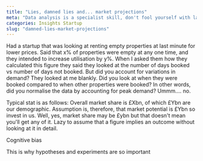 ```yaml
---
title: "Lies, damned lies and... market projections"
meta: "Data analysis is a specialist skill, don't fool yourself with lazy analysis"
categories: Insights Startup
slug: "damned-lies-market-projections"
---
```


Had a startup that was looking at renting empty properties at last minute for lower prices.  Said that x% of properties were empty at any one time, and they intended to increase utilisation by y%.  When I asked them how they calculated this figure they said they looked at the number of days booked vs number of days not booked.  But did you account for variations in demand? They looked at me blankly.  Did you look at when they were booked compared to when other properties were booked?  In other words, did you normalise the data by accounting for peak demand?  Ummm.... no.

Typical stat is as follows: Overall market share is £Xbn, of which £Ybn are our demographic.  Assumption is, therefore, that market potential is £Ybn so invest in us.  Well, yes, market share may be £ybn but that doesn't mean you'll get any of it.  Lazy to assume that a figure implies an outcome without looking at it in detail.

Cognitive bias

This is why hypotheses and experiments are so important